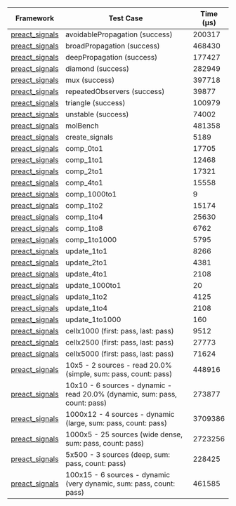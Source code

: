 | Framework | Test Case | Time (μs) |
| --- | --- | --- |
| [preact_signals](https://pub.dev/packages/preact_signals) | avoidablePropagation (success) | 200317 |
| [preact_signals](https://pub.dev/packages/preact_signals) | broadPropagation (success) | 468430 |
| [preact_signals](https://pub.dev/packages/preact_signals) | deepPropagation (success) | 177427 |
| [preact_signals](https://pub.dev/packages/preact_signals) | diamond (success) | 282949 |
| [preact_signals](https://pub.dev/packages/preact_signals) | mux (success) | 397718 |
| [preact_signals](https://pub.dev/packages/preact_signals) | repeatedObservers (success) | 39877 |
| [preact_signals](https://pub.dev/packages/preact_signals) | triangle (success) | 100979 |
| [preact_signals](https://pub.dev/packages/preact_signals) | unstable (success) | 74002 |
| [preact_signals](https://pub.dev/packages/preact_signals) | molBench | 481358 |
| [preact_signals](https://pub.dev/packages/preact_signals) | create_signals | 5189 |
| [preact_signals](https://pub.dev/packages/preact_signals) | comp_0to1 | 17705 |
| [preact_signals](https://pub.dev/packages/preact_signals) | comp_1to1 | 12468 |
| [preact_signals](https://pub.dev/packages/preact_signals) | comp_2to1 | 17321 |
| [preact_signals](https://pub.dev/packages/preact_signals) | comp_4to1 | 15558 |
| [preact_signals](https://pub.dev/packages/preact_signals) | comp_1000to1 | 9 |
| [preact_signals](https://pub.dev/packages/preact_signals) | comp_1to2 | 15174 |
| [preact_signals](https://pub.dev/packages/preact_signals) | comp_1to4 | 25630 |
| [preact_signals](https://pub.dev/packages/preact_signals) | comp_1to8 | 6762 |
| [preact_signals](https://pub.dev/packages/preact_signals) | comp_1to1000 | 5795 |
| [preact_signals](https://pub.dev/packages/preact_signals) | update_1to1 | 8266 |
| [preact_signals](https://pub.dev/packages/preact_signals) | update_2to1 | 4381 |
| [preact_signals](https://pub.dev/packages/preact_signals) | update_4to1 | 2108 |
| [preact_signals](https://pub.dev/packages/preact_signals) | update_1000to1 | 20 |
| [preact_signals](https://pub.dev/packages/preact_signals) | update_1to2 | 4125 |
| [preact_signals](https://pub.dev/packages/preact_signals) | update_1to4 | 2108 |
| [preact_signals](https://pub.dev/packages/preact_signals) | update_1to1000 | 160 |
| [preact_signals](https://pub.dev/packages/preact_signals) | cellx1000 (first: pass, last: pass) | 9512 |
| [preact_signals](https://pub.dev/packages/preact_signals) | cellx2500 (first: pass, last: pass) | 27773 |
| [preact_signals](https://pub.dev/packages/preact_signals) | cellx5000 (first: pass, last: pass) | 71624 |
| [preact_signals](https://pub.dev/packages/preact_signals) | 10x5 - 2 sources - read 20.0% (simple, sum: pass, count: pass) | 448916 |
| [preact_signals](https://pub.dev/packages/preact_signals) | 10x10 - 6 sources - dynamic - read 20.0% (dynamic, sum: pass, count: pass) | 273877 |
| [preact_signals](https://pub.dev/packages/preact_signals) | 1000x12 - 4 sources - dynamic (large, sum: pass, count: pass) | 3709386 |
| [preact_signals](https://pub.dev/packages/preact_signals) | 1000x5 - 25 sources (wide dense, sum: pass, count: pass) | 2723256 |
| [preact_signals](https://pub.dev/packages/preact_signals) | 5x500 - 3 sources (deep, sum: pass, count: pass) | 228425 |
| [preact_signals](https://pub.dev/packages/preact_signals) | 100x15 - 6 sources - dynamic (very dynamic, sum: pass, count: pass) | 461585 |
